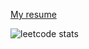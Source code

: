[My resume](https://github.com/kalin11/resume/blob/main/Lysenko_Artem_resume_25.12.23.pdf)


![leetcode stats](https://leetcard.jacoblin.cool/kal1norbpgdan)
<!--
**kalin11/kalin11** is a ✨ _special_ ✨ repository because its `README.md` (this file) appears on your GitHub profile.

Here are some ideas to get you started:

- 🔭 I’m currently working on ...
- 🌱 I’m currently learning ...
- 👯 I’m looking to collaborate on ...
- 🤔 I’m looking for help with ...
- 💬 Ask me about ...
- 📫 How to reach me: ...
- 😄 Pronouns: ...
- ⚡ Fun fact: ...
-->
